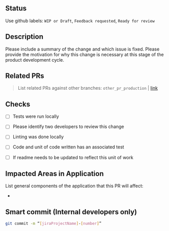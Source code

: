 ## Status
Use github labels:
`WIP or Draft`, `Feedback requested`, `Ready for review`

## Description
Please include a summary of the change and which issue is fixed. Please provide the motivation for why this change is necessary at this stage of the product development cycle.

## Related PRs
>List related PRs against other branches: `other_pr_production` | [link]()

## Checks
- [ ] Tests were run locally
- [ ] Please identify two developers to review this change
- [ ] Linting was done locally
- [ ] Code and unit of code written has an associated test
- [ ] If readme needs to be updated to reflect this unit of work


## Impacted Areas in Application
List general components of the application that this PR will affect:

*

## Smart commit (Internal developers only)
```sh
git commit -m “[jiraProjectName]-[number]”
```
